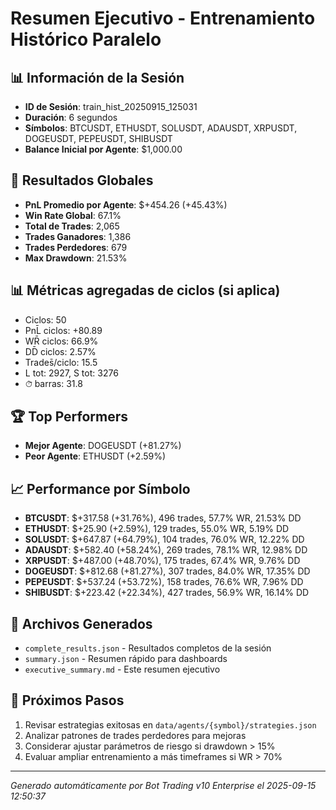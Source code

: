 # Resumen Ejecutivo - Entrenamiento Histórico Paralelo

## 📊 Información de la Sesión
- **ID de Sesión**: train_hist_20250915_125031
- **Duración**: 6 segundos
- **Símbolos**: BTCUSDT, ETHUSDT, SOLUSDT, ADAUSDT, XRPUSDT, DOGEUSDT, PEPEUSDT, SHIBUSDT
- **Balance Inicial por Agente**: $1,000.00

## 🎯 Resultados Globales
- **PnL Promedio por Agente**: $+454.26 (+45.43%)
- **Win Rate Global**: 67.1%
- **Total de Trades**: 2,065
- **Trades Ganadores**: 1,386
- **Trades Perdedores**: 679
- **Max Drawdown**: 21.53%

## 📊 Métricas agregadas de ciclos (si aplica)
- Ciclos: 50
- PnL̄ ciclos: +80.89
- WR̄ ciclos: 66.9%
- DD̄ ciclos: 2.57%
- Trades̄/ciclo: 15.5
- L tot: 2927, S tot: 3276
- ⏱̄ barras: 31.8


## 🏆 Top Performers
- **Mejor Agente**: DOGEUSDT (+81.27%)
- **Peor Agente**: ETHUSDT (+2.59%)

## 📈 Performance por Símbolo
- **BTCUSDT**: $+317.58 (+31.76%), 496 trades, 57.7% WR, 21.53% DD
- **ETHUSDT**: $+25.90 (+2.59%), 129 trades, 55.0% WR, 5.19% DD
- **SOLUSDT**: $+647.87 (+64.79%), 104 trades, 76.0% WR, 12.22% DD
- **ADAUSDT**: $+582.40 (+58.24%), 269 trades, 78.1% WR, 12.98% DD
- **XRPUSDT**: $+487.00 (+48.70%), 175 trades, 67.4% WR, 9.76% DD
- **DOGEUSDT**: $+812.68 (+81.27%), 307 trades, 84.0% WR, 17.35% DD
- **PEPEUSDT**: $+537.24 (+53.72%), 158 trades, 76.6% WR, 7.96% DD
- **SHIBUSDT**: $+223.42 (+22.34%), 427 trades, 56.9% WR, 16.14% DD

## 📁 Archivos Generados
- `complete_results.json` - Resultados completos de la sesión
- `summary.json` - Resumen rápido para dashboards
- `executive_summary.md` - Este resumen ejecutivo

## 🎯 Próximos Pasos
1. Revisar estrategias exitosas en `data/agents/{symbol}/strategies.json`
2. Analizar patrones de trades perdedores para mejoras
3. Considerar ajustar parámetros de riesgo si drawdown > 15%
4. Evaluar ampliar entrenamiento a más timeframes si WR > 70%

---
*Generado automáticamente por Bot Trading v10 Enterprise el 2025-09-15 12:50:37*
